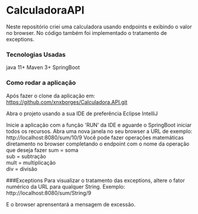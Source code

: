 # CalculadoraAPI

Neste repositório criei uma calculadora usando endpoints e exibindo o valor no browser. 
No código também foi implementado o tratamento de exceptions.

### Tecnologias Usadas 
java 11+
Maven 3+
SpringBoot

### Como rodar a aplicação 
Após fazer o clone da aplicação em: https://github.com/xnxborges/Calculadora.API.git

Abra o projeto usando a sua IDE de preferência
Eclipse
IntelliJ 

Inicie a aplicação com a função 'RUN' da IDE e aguarde o SpringBoot iniciar todos os recursos.
Abra uma nova janela no seu browser a URL de exemplo: http://localhost:8080/sum/10/9
Você pode fazer operações matemáticas diretamento no browser completando o endpoint com o nome da operação que deseja fazer
sum = soma  
sub = subtração  
mult = multiplicação  
div = divisão  

###Exceptions
Para visualizar o tratamento das exceptions, altere o fator numérico da URL para qualquer String.
Exemplo: http://localhost:8080/sum/String/9

E o browser aprensentará a mensagem de excessão. 



